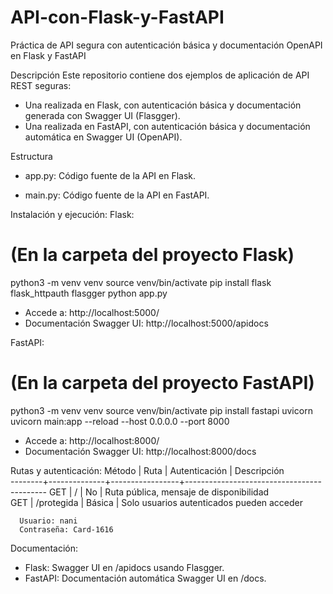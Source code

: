 # API-con-Flask-y-FastAPI
Práctica de API segura con autenticación básica y documentación OpenAPI en Flask y FastAPI

Descripción
Este repositorio contiene dos ejemplos de aplicación de API REST seguras:

- Una realizada en Flask, con autenticación básica y documentación generada con Swagger UI (Flasgger).
- Una realizada en FastAPI, con autenticación básica y documentación automática en Swagger UI (OpenAPI).

Estructura
- app.py: Código fuente de la API en Flask.

- main.py: Código fuente de la API en FastAPI.

Instalación y ejecución:
Flask:

# (En la carpeta del proyecto Flask)
python3 -m venv venv
source venv/bin/activate
pip install flask flask_httpauth flasgger
python app.py
  - Accede a: http://localhost:5000/
  - Documentación Swagger UI: http://localhost:5000/apidocs


FastAPI:
# (En la carpeta del proyecto FastAPI)
python3 -m venv venv
source venv/bin/activate
pip install fastapi uvicorn
uvicorn main:app --reload --host 0.0.0.0 --port 8000
  - Accede a: http://localhost:8000/
  - Documentación Swagger UI: http://localhost:8000/docs

Rutas y autenticación:
Método  |  Ruta        |  Autenticación  |  Descripción                              
--------+--------------+-----------------+-------------------------------------------
GET     |  /           |  No             |  Ruta pública, mensaje de disponibilidad  
GET     |  /protegida  |  Básica         |  Solo usuarios autenticados pueden acceder
      
      Usuario: nani
      Contraseña: Card-1616

Documentación:
- Flask: Swagger UI en /apidocs usando Flasgger.
- FastAPI: Documentación automática Swagger UI en /docs.

